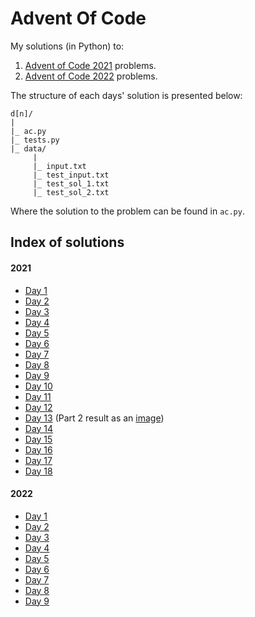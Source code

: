 # Advent Of Code

My solutions (in Python) to:

1.  [Advent of Code 2021](https://adventofcode.com/2021) problems.
2.  [Advent of Code 2022](https://adventofcode.com/2022) problems.

The structure of each days' solution is presented below:

```
d[n]/
|
|_ ac.py
|_ tests.py
|_ data/
     |
     |_ input.txt
     |_ test_input.txt
     |_ test_sol_1.txt
     |_ test_sol_2.txt
```

Where the solution to the problem can be found in `ac.py`.

## Index of solutions

#### 2021

- [Day 1](./2021/d1/ac.py)
- [Day 2](./2021/d2/ac.py)
- [Day 3](./2021/d3/ac.py)
- [Day 4](./2021/d4/ac.py)
- [Day 5](./2021/d5/ac.py)
- [Day 6](./2021/d6/ac.py)
- [Day 7](./2021/d7/ac.py)
- [Day 8](./2021/d8/ac.py)
- [Day 9](./2021/d9/ac.py)
- [Day 10](./2021/d10/ac.py)
- [Day 11](./2021/d11/ac.py)
- [Day 12](./2021/d12/ac.py)
- [Day 13](./2021/d13/ac.py) (Part 2 result as an [image](./2021/d13/p2_sol.png))
- [Day 14](./2021/d14/ac.py)
- [Day 15](./2021/d15/ac.py)
- [Day 16](./2021/d16/ac.py)
- [Day 17](./2021/d17/ac.py)
- [Day 18](./2021/d18/ac.py)

#### 2022

- [Day 1](./2022/d1/ac.py)
- [Day 2](./2022/d2/ac.py)
- [Day 3](./2022/d3/ac.py)
- [Day 4](./2022/d4/ac.py)
- [Day 5](./2022/d5/ac.py)
- [Day 6](./2022/d6/ac.py)
- [Day 7](./2022/d7/ac.py)
- [Day 8](./2022/d8/ac.py)
- [Day 9](./2022/d9/ac.py)
